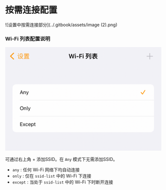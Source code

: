 # 按需连接配置


![设置中按需连接部分](../.gitbook/assets/image (2).png)

### Wi-Fi 列表配置说明

![按需连接中Wi-Fi列表部分](../.gitbook/assets/image.png)

可通过右上角 + 添加SSID。在 `Any` 模式下无需添加SSID。

* `any` : 任何 Wi-Fi 网络下均自动连接
* `only` : 仅在 `ssid-list` 中的 Wi-Fi 下连接
* `except` : 当处于 `ssid-list` 中的 Wi-Fi 下时断开连接

